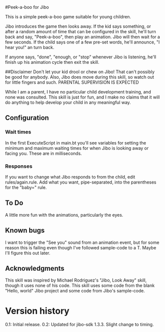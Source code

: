 #Peek-a-boo for Jibo

This is a simple peek-a-boo game suitable for young children.

Jibo introduces the game then looks away. If the kid says something, or after a random amount of time that can be configured in the skill, he'll turn back and say, "Peek-a-boo", then play an animation. Jibo will then wait for a few seconds. If the child says one of a few pre-set words, he'll announce, "I hear you!" an turn back.

If anyone says, "done", "enough, or "stop" whenever Jibo is listening, he'll finish up his animation cycle then exit the skill.

##Disclaimer
Don't let your kid drool or chew on Jibo! That can't possibly be good for anybody. Also, Jibo does move during this skill, so watch out for little fingers and such. PARENTAL SUPERVISION IS EXPECTED

While I am a parent, I have no particular child development training, and none was consulted. This skill is just for fun, and I make no claims that it will do anything to help develop your child in any meaningful way.

## Configuration

### Wait times
In the first ExecuteScript in main.bt you'll see variables for setting the minimum and maximum waiting times for when Jibo is looking away or facing you. These are in milliseconds.

### Responses
If you want to change what Jibo responds to from the child, edit rules/again.rule. Add what you want, pipe-separated, into the parentheses for the "baby=" rule.

## To Do
A little more fun with the animations, particularly the eyes.

## Known bugs
I want to trigger the "See you" sound from an animation event, but for some reason this is failing even though I've followed sample-code to a T. Maybe I'll figure this out later.

## Acknowledgments
This skill was inspired by Michael Rodriguez's "Jibo, Look Away" skill, though it uses none of his code.
This skill uses some code from the blank "Hello, world" Jibo project and some code from Jibo's sample-code.

# Version history
0.1: Initial release.
0.2: Updated for jibo-sdk 1.3.3. Slight change to timing.

